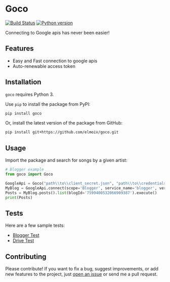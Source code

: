 # Goco
[![Build Status](https://api.travis-ci.org/elmoiv/goco.svg?branch=master)](https://travis-ci.org/elmoiv/goco)
[![Python version](https://img.shields.io/badge/python-3.x-brightgreen.svg)](https://pypi.org/project/goco/)

Connecting to Google apis has never been easier!

## Features
* Easy and Fast connection to google apis
* Auto-renewable access token

## Installation
`goco` requires Python 3.

Use `pip` to install the package from PyPI:

```bash
pip install goco
```

Or, install the latest version of the package from GitHub:

```bash
pip install git+https://github.com/elmoiv/goco.git
```

## Usage
Import the package and search for songs by a given artist:

```python
# Blogger example
from goco import Goco

GoogleApi = Goco("path\\to\\client_secret.json", "path\\to\\credentials.storage")
MyBlog = GoogleApi.connect(scope='Blogger', service_name='blogger', version='v3')
Posts = MyBlog.posts().list(blogId='7599400532066909387').execute()
print(Posts)
```

## Tests
Here are a few sample tests:

* [Blogger Test](https://github.com/elmoiv/goco/tree/master/tests/test2.py)
* [Drive Test](https://github.com/elmoiv/goco/tree/master/tests/test1.py)

## Contributing
Please contribute! If you want to fix a bug, suggest improvements, or add new features to the project, just [open an issue](https://github.com/elmoiv/goco/issues) or send me a pull request.
